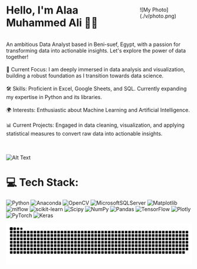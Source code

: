 <div style="display: flex; justify-content: space-between; align-items: center;">
  <div>
    <h1>Hello, I'm Alaa Muhammed Ali 👋🏼</h1>
  
  </div>
  <div>
   ![My Photo](./v/photo.png)
  </div>
</div>

An ambitious Data Analyst based in Beni-suef, Egypt, with a passion for transforming data into actionable insights. Let's explore the power of data together!<br><br>
🌟 Current Focus: I am deeply immersed in data analysis and visualization, building a robust foundation as I transition towards data science.<br><br>🛠️ Skills: Proficient in Excel, Google Sheets, and SQL. Currently expanding my expertise in Python and its libraries.<br><br>🌍 Interests: Enthusiastic about Machine Learning and Artificial Intelligence.<br><br>📊 Current Projects: Engaged in data cleaning, visualization, and applying statistical measures to convert raw data into actionable insights.<br><br><br>

![Alt Text]([URL-to-your-GIF](https://media1.giphy.com/media/v1.Y2lkPTc5MGI3NjExbWQwMGM2bGZrNzhnM2k2OXlxdHJlMjdkZTl1aTN2bjlkZm9xZjVkZCZlcD12MV9pbnRlcm5hbF9naWZfYnlfaWQmY3Q9Zw/IcJ6n6VJNjRNS/giphy.gif))

# 💻 Tech Stack:
![Python](https://img.shields.io/badge/python-3670A0?style=for-the-badge&logo=python&logoColor=ffdd54) ![Anaconda](https://img.shields.io/badge/Anaconda-%2344A833.svg?style=for-the-badge&logo=anaconda&logoColor=white) ![OpenCV](https://img.shields.io/badge/opencv-%23white.svg?style=for-the-badge&logo=opencv&logoColor=white) ![MicrosoftSQLServer](https://img.shields.io/badge/Microsoft%20SQL%20Server-CC2927?style=for-the-badge&logo=microsoft%20sql%20server&logoColor=white) ![Matplotlib](https://img.shields.io/badge/Matplotlib-%23ffffff.svg?style=for-the-badge&logo=Matplotlib&logoColor=black) ![mlflow](https://img.shields.io/badge/mlflow-%23d9ead3.svg?style=for-the-badge&logo=numpy&logoColor=blue) ![scikit-learn](https://img.shields.io/badge/scikit--learn-%23F7931E.svg?style=for-the-badge&logo=scikit-learn&logoColor=white) ![Scipy](https://img.shields.io/badge/SciPy-%230C55A5.svg?style=for-the-badge&logo=scipy&logoColor=%white) ![NumPy](https://img.shields.io/badge/numpy-%23013243.svg?style=for-the-badge&logo=numpy&logoColor=white) ![Pandas](https://img.shields.io/badge/pandas-%23150458.svg?style=for-the-badge&logo=pandas&logoColor=white) ![TensorFlow](https://img.shields.io/badge/TensorFlow-%23FF6F00.svg?style=for-the-badge&logo=TensorFlow&logoColor=white) ![Plotly](https://img.shields.io/badge/Plotly-%233F4F75.svg?style=for-the-badge&logo=plotly&logoColor=white) ![PyTorch](https://img.shields.io/badge/PyTorch-%23EE4C2C.svg?style=for-the-badge&logo=PyTorch&logoColor=white) ![Keras](https://img.shields.io/badge/Keras-%23D00000.svg?style=for-the-badge&logo=Keras&logoColor=white)


<picture>
  <source media="(prefers-color-scheme: dark)" srcset="https://raw.githubusercontent.com/CodingWithAlaa/CodingWithAlaa/output/github-snake-dark.svg" />
  <source media="(prefers-color-scheme: light)" srcset="https://raw.githubusercontent.com/CodingWithAlaa/CodingWithAlaa/output/github-snake.svg" />
  <img alt="github-snake" src="https://raw.githubusercontent.com/CodingWithAlaa/CodingWithAlaa/output/github-snake.svg" />
</picture>

